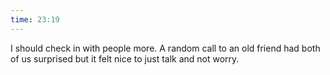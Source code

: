 ```yaml
---
time: 23:19
---
```


I should check in with people more. A random call to an old friend had both of us surprised but it felt nice to just talk and not worry.
